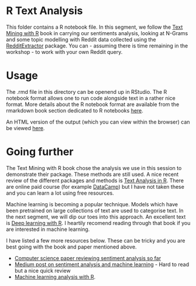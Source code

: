 # R Text Analysis

This folder contains a R notebook file. In this segment, we follow the [Text Mining with R](https://www.tidytextmining.com) book in carrying our sentiments analysis, looking at N-Grams and some topic modelling with Reddit data collected using the [RedditExtractor]() package. You can - assuming there is time remaining in the workshop - to work with your own Reddit query.

# Usage

The .rmd file in this directory can be openend up in RStudio. The R notebook format allows one to run code alongside text in a rather nice format. More details about the R notebook format are available from the rmarkdown book section dedicated to R notebooks [here](https://bookdown.org/yihui/rmarkdown/notebook.html).

An HTML version of the output (which you can view within the browser) can be viewed [here](https://agnor.lnx.warwick.ac.uk/social_media/5_text_analysis.html).

# Going further

The Text Mining with R book chose the analysis we use in this session to demonstrate their package. These methods are still used. A nice recent review of the different packages and methods is [Text Analysis in R](https://kenbenoit.net/pdfs/text_analysis_in_R.pdf). There are online paid course (for example [DataCamp](https://www.datacamp.com/tracks/text-mining-with-r)) but I have not taken these and you can learn a lot using free resources.

Machine learning is becoming a popular technique. Models which have been pretrained on large collections of text are used to categorise text. In the next segment, we will dip our toes into this approach. An excellent text is [Deep learning with R](https://www.amazon.co.uk/Deep-Learning-R_p1-Joseph-Allaire/dp/161729554X). I heartily recomend reading through that book if you are interested in machine learning.

I have listed a few more resources below. These can be tricky and you are best going with the book and paper mentioned above.

* [Computer science paper reviewing sentiment analysis so far](https://arxiv.org/pdf/1612.01556.pdf)
* [Medium post on sentiment analysis and machine learning](https://medium.com/datadriveninvestor/sentiment-analysis-machine-learning-approach-83e4ba38b57) - Hard to read but a nice quick review
* [Machine learning analysis with R](https://www.kaggle.com/taindow/deep-learning-with-r-sentiment-analysis).